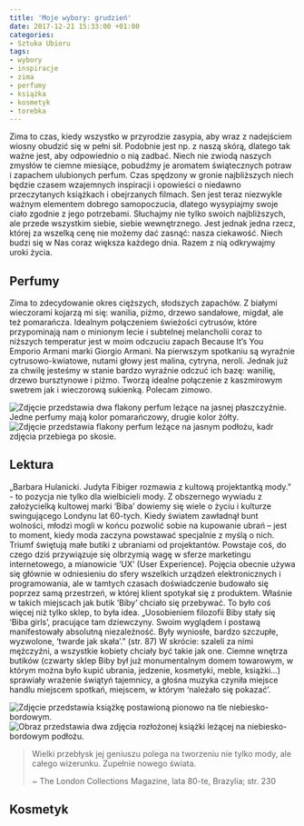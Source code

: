 ```yaml
---
title: 'Moje wybory: grudzień'
date: 2017-12-21 15:33:00 +01:00
categories:
- Sztuka Ubioru
tags:
- wybory
- inspiracje
- zima
- perfumy
- książka
- kosmetyk
- torebka
---
```


<olela-narrative>
Zima to czas, kiedy wszystko w przyrodzie zasypia, aby wraz z nadejściem wiosny obudzić się w pełni sił. Podobnie jest np. z naszą skórą, dlatego tak ważne jest, aby odpowiednio o nią zadbać. Niech nie zwiodą naszych zmysłów te ciemne miesiące, pobudźmy je aromatem świątecznych potraw i zapachem ulubionych perfum. Czas spędzony w gronie najbliższych niech będzie czasem wzajemnych inspiracji i opowieści o niedawno przeczytanych książkach i obejrzanych filmach. Sen jest teraz niezwykle ważnym elementem dobrego samopoczucia, dlatego wysypiajmy swoje ciało zgodnie z jego potrzebami. Słuchajmy nie tylko swoich najbliższych, ale przede wszystkim siebie, siebie wewnętrznego. Jest jednak jedna rzecz, której za wszelką cenę nie możemy dać zasnąć: nasza ciekawość. Niech budzi się w Nas coraz większa każdego dnia. Razem z nią odkrywajmy uroki życia.
</olela-narrative>

## Perfumy

Zima to zdecydowanie okres cięższych, słodszych zapachów. Z białymi wieczorami kojarzą mi się: wanilia, piżmo, drzewo sandałowe, migdał, ale też pomarańcza. Idealnym połączeniem świeżości cytrusów, które przypominają nam o minionym lecie i subtelnej melancholii coraz to niższych temperatur jest w moim odczuciu zapach Because It’s You Emporio Armani marki Giorgio Armani. Na pierwszym spotkaniu są wyraźnie cytrusowo-kwiatowe, nutami głowy jest malina, cytryna, neroli. Jednak już za chwilę jesteśmy w stanie bardzo wyraźnie odczuć ich bazę: wanilię, drzewo bursztynowe i piżmo. Tworzą idealne połączenie z kaszmirowym swetrem jak i wieczorową sukienką. Polecam zimowo.

![Zdjęcie przedstawia dwa flakony perfum leżące na jasnej płaszczyźnie. Jedne perfumy mają kolor pomarańczowy, drugie kolor żółty.](https://assets1.ello.co/uploads/asset/attachment/6785630/ello-optimized-d88d7dd9.jpg)
![Zdjęcie przedstawia flakony perfum leżące na jasnym podłożu, kadr zdjęcia przebiega po skosie.](https://assets1.ello.co/uploads/asset/attachment/6785631/ello-optimized-f49a2a4e.jpg)

## Lektura

„Barbara Hulanicki. Judyta Fibiger rozmawia z kultową projektantką mody.” - to pozycja nie tylko dla wielbicieli mody. Z obszernego wywiadu z założycielką kultowej marki ‘Biba’ dowiemy się wiele o życiu i kulturze swingującego Londynu lat 60-tych. Kiedy światem zawładnął bunt wolności, młodzi mogli w końcu pozwolić sobie na kupowanie ubrań – jest to moment, kiedy moda zaczyna powstawać specjalnie z myślą o nich. Triumf świętują małe butiki z ubraniami od projektantów. Powstaje coś, do czego dziś przywiązuje się olbrzymią wagę w sferze marketingu internetowego, a mianowicie ‘UX’ (User Experience). Pojęcia obecnie używa się głównie w odniesieniu do sfery wszelkich urządzeń elektronicznych i programowania, ale w tamtych czasach doświadczenie budowało się poprzez samą przestrzeń, w której klient spotykał się z produktem. Właśnie w takich miejscach jak butik ‘Biby’ chciało się przebywać. To było coś więcej niż tylko sklep, to była idea. „Uosobieniem filozofii Biby stały się ‘Biba girls’, pracujące tam dziewczyny. Swoim wyglądem i postawą manifestowały absolutną niezależność. Były wyniosłe, bardzo szczupłe, wyzwolone, ‘twarde jak skała’.” (str. 87) W skrócie: szaleli za nimi mężczyźni, a wszystkie kobiety chciały być takie jak one. 
Ciemne wnętrza butików (czwarty sklep Biby był już monumentalnym domem towarowym, w którym można było kupić ubrania, jedzenie, kosmetyki, meble, książki…) sprawiały wrażenie świątyń tajemnicy, a głośna muzyka czyniła miejsce handlu miejscem spotkań, miejscem, w którym ‘należało się pokazać’.

![Zdjęcie przedstawia książkę postawioną pionowo na tle niebiesko-bordowym.](https://assets1.ello.co/uploads/asset/attachment/6785633/ello-optimized-94b8a939.jpg)
![Obraz przedstawia dwa zdjęcia rozłożonej książki leżącej na niebiesko-bordowym podłożu.](https://assets2.ello.co/uploads/asset/attachment/6785636/ello-optimized-db196dda.jpg)

> Wielki przebłysk jej geniuszu polega na tworzeniu nie 
> tylko mody, ale całego wizerunku. 
> Zupełnie nowego świata.
>
> ~ The London Collections Magazine, lata 80-te, Brazylia; str. 230

## Kosmetyk